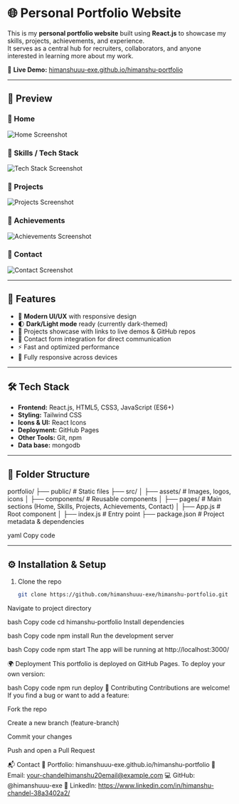 # 🌐 Personal Portfolio Website

This is my **personal portfolio website** built using **React.js** to showcase my skills, projects, achievements, and experience.  
It serves as a central hub for recruiters, collaborators, and anyone interested in learning more about my work.  

🔗 **Live Demo:** [himanshuuu-exe.github.io/himanshu-portfolio](https://himanshuuu-exe.github.io/himanshu-portfolio/)

---

## 📸 Preview

### 🔹 Home
![Home Screenshot](./screenshots/main.png)

### 🔹 Skills / Tech Stack
![Tech Stack Screenshot](./screenshots/tech_S.png)

### 🔹 Projects
![Projects Screenshot](./screenshots/proj.png)

### 🔹 Achievements
![Achievements Screenshot](./screenshots/ach.png)

### 🔹 Contact
![Contact Screenshot](./screenshots/cont.png)

---

## 🚀 Features

- 🎨 **Modern UI/UX** with responsive design  
- 🌓 **Dark/Light mode** ready (currently dark-themed)  
- 📂 Projects showcase with links to live demos & GitHub repos  
- 📧 Contact form integration for direct communication  
- ⚡ Fast and optimized performance  
- 📱 Fully responsive across devices  

---

## 🛠️ Tech Stack

- **Frontend:** React.js, HTML5, CSS3, JavaScript (ES6+)  
- **Styling:** Tailwind CSS  
- **Icons & UI:** React Icons  
- **Deployment:** GitHub Pages  
- **Other Tools:** Git, npm  
- **Data base:** mongodb  

---

## 📂 Folder Structure

portfolio/
├── public/ # Static files
├── src/
│ ├── assets/ # Images, logos, icons
│ ├── components/ # Reusable components
│ ├── pages/ # Main sections (Home, Skills, Projects, Achievements, Contact)
│ ├── App.js # Root component
│ ├── index.js # Entry point
├── package.json # Project metadata & dependencies

yaml
Copy code

---

## ⚙️ Installation & Setup

1. Clone the repo  
   ```bash
   git clone https://github.com/himanshuuu-exe/himanshu-portfolio.git
Navigate to project directory

bash
Copy code
cd himanshu-portfolio
Install dependencies

bash
Copy code
npm install
Run the development server

bash
Copy code
npm start
The app will be running at http://localhost:3000/

🌍 Deployment
This portfolio is deployed on GitHub Pages.
To deploy your own version:

bash
Copy code
npm run deploy
🤝 Contributing
Contributions are welcome! If you find a bug or want to add a feature:

Fork the repo

Create a new branch (feature-branch)

Commit your changes

Push and open a Pull Request

📬 Contact
💼 Portfolio: himanshuuu-exe.github.io/himanshu-portfolio
📧 Email: your-chandelhimanshu20email@example.com
💻 GitHub: @himanshuuu-exe
🔗 LinkedIn: https://www.linkedin.com/in/himanshu-chandel-38a3402a2/
